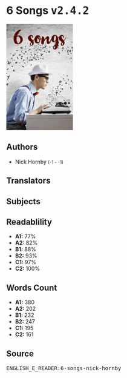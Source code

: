 # 6 Songs <kbd>v2.4.2</kbd>

![](./cover.medium.jpg "")

## Authors


 - Nick Hornby <small>(-1 - -1)</small>

## Translators



## Subjects



## Readablility


 - **A1:** 77%
 - **A2:** 82%
 - **B1:** 88%
 - **B2:** 93%
 - **C1:** 97%
 - **C2:** 100%

## Words Count


 - **A1:** 380
 - **A2:** 202
 - **B1:** 232
 - **B2:** 247
 - **C1:** 195
 - **C2:** 161

## Source


<kbd>ENGLISH_E_READER:6-songs-nick-hornby</kbd>
